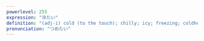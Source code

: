 ```yaml
---
powerlevel: 255
expression: "冷たい"
definition: "(adj-i) cold (to the touch); chilly; icy; freezing; coldhearted; unfeeling; (P)"
pronunciation: "つめたい"
---
```

